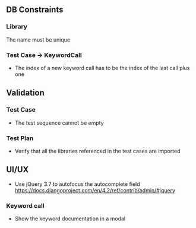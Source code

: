 ## DB Constraints

### Library

The name must be unique

### Test Case -> KeywordCall

- The index of a new keyword call has to be the index of the last call plus one


## Validation

### Test Case

- The test sequence cannot be empty

### Test Plan

- Verify that all the libraries referenced in the test cases are imported

## UI/UX

- Use jQuery 3.7 to autofocus the autocomplete field
  https://docs.djangoproject.com/en/4.2/ref/contrib/admin/#jquery


### Keyword call

- Show the keyword documentation in a modal
